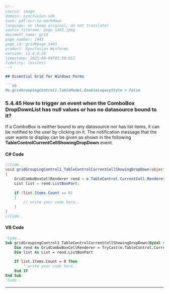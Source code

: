 ```markdown
<!--
source: image
domain: syncfusion-sdk
task: pdf-ocr-to-markdown
language: en (keep original; do not translate)
source_filename: page_1443.jpeg
document_name: grid
page_number: 1443
page_id: grid#page_1443
product: Syncfusion Winforms
version: 11.4.0.26
timestamp: 2025-08-09T05:56:01Z
fidelity: lossless
-->

## Essential Grid for Windows Forms

```vb
Me.gridGroupingControl1.TableModel.EnableLegacyStyle = False
```

### 5.4.45 How to trigger an event when the ComboBox DropDownList has null values or has no datasource bound to it?

If a ComboBox is neither bound to any datasource nor has list items, it can be notified to the user by clicking on it. The notification message that the user wants to display can be given as shown in the following **TableControlCurrentCellShowingDropDown** event.

#### C# Code
```csharp
//Code..
void gridGroupingControl1_TableControlCurrentCellShowingDropDown(object sender, GridTableControlCurrentCellShowingDropDownEventArgs e)
{
    GridComboBoxCellRenderer rend = e.TableControl.CurrentCell.Renderer as GridComboBoxCellRenderer;
    List list = rend.ListBoxPart;
    
    if (list.Items.Count == 0)
    {
        // write your code here..
    }
}
//Code..
```

#### VB Code
```vb
'Code..
Sub gridGroupingControl1_TableControlCurrentCellShowingDropDown(ByVal sender As Object, ByVal e As GridTableControlCurrentCellShowingDropDownEventArgs)
    Dim rend As GridComboBoxCellRenderer = TryCast(e.TableControl.CurrentCell.Renderer, GridComboBoxCellRenderer)
    Dim list As List = rend.ListBoxPart
    
    If list.Items.Count = 0 Then
        ' write your code here..
    End If
End Sub
'Code..
```

---

<!-- tags: [syncfusion, winforms, grid, combobox, dropdown, event handling, null values, datasoure binding, tablecontrolcurrentcellshowingdropdown] keywords: [grid grouping control, cell renderer, listbox, items count, event trigger, form validation, user notification] -->
```